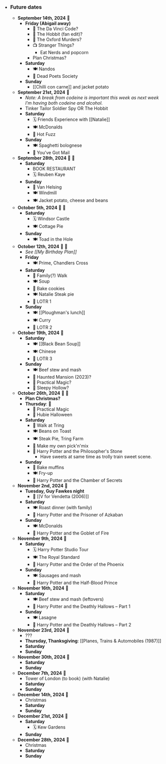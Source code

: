 - ### Future dates
	- **September 14th, 2024** 💊
		- **Friday (Abigail away)**
			- 🍿 The Da Vinci Code?
			- 🍿 The Hobbit (fan edit)?
			- 🍿 The Oxford Murders?
			- 📺 Stranger Things?
				- Eat Nerds and popcorn
			- Plan Christmas?
		- **Saturday**
			- 🍽️ Nandos
			- 🍿 Dead Poets Society
		- **Sunday**
			- [[Chilli con carne]] and jacket potato
	- **September 21st, 2024** 🍁
		- *Note: A break from codeine is important this week as next week I'm having both codeine and alcohol.*
		- Tinker Tailor Soldier Spy OR The Hobbit
		- **Saturday**
			- 🗓️ Friends Experience with [[Natalie]]
			- 🍽️ McDonalds
			- 🍿 Hot Fuzz
		- **Sunday**
			- 🍽️ Spaghetti bolognese
			- 🍿 You’ve Got Mail
	- **September 28th, 2024** 💊 🍂
		- **Saturday**
			- BOOK RESTAURANT
			- 🗓️ Reuben Kaye
		- **Sunday**
			- 🍿 Van Helsing
			- 🍽️ Windmill
			- 🍽️ Jacket potato, cheese and beans
	- **October 5th, 2024** 💊 🥮
		- **Saturday**
			- 🗓️ Windsor Castle
			- 🍽️ Cottage Pie
		- **Sunday**
			- 🍽️ Toad in the Hole
	- **October 12th, 2024** 💊 🍁
		- *See [[My Birthday Plan]]*
		- **Friday**
			- 🍽️ Prime, Chandlers Cross
		- **Saturday**
			- 🥾 Family(?) Walk
			- 🍽️ Soup
			- 🍪 Bake cookies
			- 🍽️ Natalie Steak pie
			- 🍿 LOTR 1
		- **Sunday**
			- 🍽️ [[Ploughman's lunch]]
			- 🍽️ Curry
			- 🍿 LOTR 2
	- **October 19th, 2024** 🍂
		- **Saturday**
			- 🍽️ [[Black Bean Soup]]
			- 🍽️ Chinese
			- 🍿 LOTR 3
		- **Sunday**
			- 🍽️ Beef stew and mash
			- 🍿 Haunted Mansion (2023)?
			- 🍿 Practical Magic?
			- 🍿 Sleepy Hollow?
	- **October 26th, 2024** 🎃 💊
		- **Plan Christmas?**
		- **Thursday**: 🎃
			- 🍿 Practical Magic
			- 🍿 Hubie Halloween
		- **Saturday**
			- 🥾 Walk at Tring
			- 🍽️ Beans on Toast
			- 🍽️ Steak Pie, Tring Farm
			- 🍬 Make my own pick'n'mix
			- 🍿 Harry Potter and the Philosopher's Stone
				- Have sweets at same time as trolly train sweet scene.
		- **Sunday**
			- 🍩 Bake muffins
			- 🍽️ Fry-up
			- 🍿 Harry Potter and the Chamber of Secrets
	- **November 2nd, 2024** 🍁
		- **Tuesday, Guy Fawkes night**
			- 🍿 [[V for Vendetta (2006)]]
		- **Saturday**
			- 🍽️ Roast dinner (with family)
			- 🍿 Harry Potter and the Prisoner of Azkaban
		- **Sunday**
			- 🍽️ McDonalds
			- 🍿 Harry Potter and the Goblet of Fire
	- **November 9th, 2024** 🍂
		- **Saturday**
			- 🗓️ Harry Potter Studio Tour
			- 🍽️ The Royal Standard
			- 🍿 Harry Potter and the Order of the Phoenix
		- **Sunday**
			- 🍽️ Sausages and mash
			- 🍿 Harry Potter and the Half-Blood Prince
	- **November 16th, 2024** 🥮
		- **Saturday**
			- 🍽️ Beef stew and mash (leftovers)
			- 🍿 Harry Potter and the Deathly Hallows – Part 1
		- **Sunday**
			- 🍽️ Lasagne
			- 🍿 Harry Potter and the Deathly Hallows – Part 2
	- **November 23rd, 2024** 🌲
		- ???
		- **Thursday, Thanksgiving**: [[Planes, Trains & Automobiles (1987)]]
		- **Saturday**
		- **Sunday**
	- **November 30th, 2024** 🎄
		- **Saturday**
		- **Sunday**
	- **December 7th, 2024** 🎅
		- Tower of London (to book) (with Natalie)
		- **Saturday**
		- **Sunday**
	- **December 14th, 2024** 🌲
		- Christmas
		- **Saturday**
		- **Sunday**
	- **December 21st, 2024** 🎄
		- **Saturday**
			- 🗓️ Kew Gardens
		- **Sunday**
	- **December 28th, 2024** 🎅
		- Christmas
		- **Saturday**
		- **Sunday**